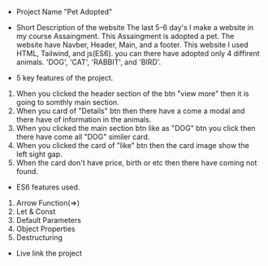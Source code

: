 * Project Name
"Pet Adopted"

* Short Description of the website
The last 5-6 day's I make a website in my course Assaingment. This Assaingment is adopted a pet. The website have Navber, Header, Main, and a footer. This website I used HTML, Tailwind, and js(ES6). you can there have adopted only 4 diffirent animals. 'DOG', 'CAT', 'RABBIT', and 'BIRD'.

* 5 key features of the project.
1. When you clicked the header section of the btn "view more" then it is going to somthly main section. 
2. When you card of "Details" btn then there have a come a modal and there have of information in the animals.
3. When you clicked the main section btn like as "DOG" btn you click then there have come all "DOG" similer card.
4. When you clicked the card of "like" btn then the card image show the left sight gap.
5. When the card don't have price, birth or etc then there have coming not found.

* ES6 features used.
1. Arrow Function(=>)
2. Let & Const
3. Default Parameters
4. Object Properties
5. Destructuring 




* Live link the project
